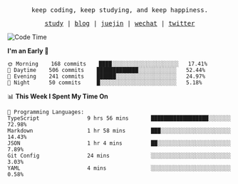 <p align="center">
  <samp>
    <span>keep coding, keep studying, and keep happiness.</span>
  </samp>
</p>

<p align="center">
  <samp>
    <a href="https://github.com/ouduidui/fe-study">study</a> |
    <a href="https://deweyou.me">blog</a>  |
    <a href="https://juejin.cn/user/4309700183594366">juejin</a> |
    <a href="https://user-images.githubusercontent.com/54696834/165071004-6509e3f2-90c3-448c-9d92-3da42b0c2021.jpeg">wechat</a> |
    <a href="https://twitter.com/ouduidui">twitter</a>
  </samp>
</p>

<!--START_SECTION:waka-->
![Code Time](http://img.shields.io/badge/Code%20Time-2%2C140%20hrs%2022%20mins-blue)

**I'm an Early 🐤** 

```text
🌞 Morning    168 commits    ████░░░░░░░░░░░░░░░░░░░░░   17.41% 
🌆 Daytime    506 commits    █████████████░░░░░░░░░░░░   52.44% 
🌃 Evening    241 commits    ██████░░░░░░░░░░░░░░░░░░░   24.97% 
🌙 Night      50 commits     █░░░░░░░░░░░░░░░░░░░░░░░░   5.18%

```


📊 **This Week I Spent My Time On** 

```text
💬 Programming Languages: 
TypeScript               9 hrs 56 mins       ██████████████████░░░░░░░   72.98% 
Markdown                 1 hr 58 mins        ███░░░░░░░░░░░░░░░░░░░░░░   14.43% 
JSON                     1 hr 4 mins         ██░░░░░░░░░░░░░░░░░░░░░░░   7.89% 
Git Config               24 mins             ░░░░░░░░░░░░░░░░░░░░░░░░░   3.03% 
YAML                     4 mins              ░░░░░░░░░░░░░░░░░░░░░░░░░   0.58%

```


<!--END_SECTION:waka-->
